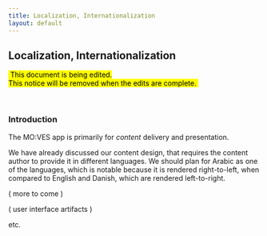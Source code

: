 ```yaml
---
title: Localization, Internationalization
layout: default
---
```


## Localization, Internationalization

<mark>&nbsp;This document is being edited.<br>This notice will be removed when the edits are complete.&nbsp;</mark>

<br>

### Introduction

The MO:VES app is primarily for *content* delivery and presentation.

We have already discussed our content design, that requires the content author to provide it in different languages. We should plan for Arabic as one of the languages, which is notable because it is rendered right-to-left, when compared to English and Danish, which are rendered left-to-right. 





( more to come )

( user interface artifacts )

etc.

<br>
